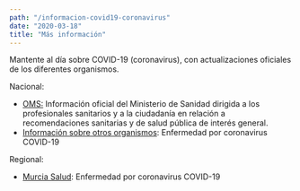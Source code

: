 ```yaml
---
path: "/informacion-covid19-coronavirus"
date: "2020-03-18"
title: "Más información"
---
```


Mantente al día sobre COVID-19 (coronavirus), con actualizaciones oficiales de los diferentes organismos.

Nacional:

- [OMS:](https://www.mscbs.gob.es/profesionales/saludPublica/ccayes/alertasActual/nCov-China/home.htm) Información oficial del Ministerio de Sanidad dirigida a los profesionales sanitarios y a la ciudadanía en relación a recomendaciones sanitarias y de salud pública de interés general.
- [Información sobre otros organismos](https://www.murciasalud.es/pagina.php?id=458441): Enfermedad por coronavirus COVID-19

Regional:

- [Murcia Salud](https://www.murciasalud.es/pagina.php?id=455585): Enfermedad por coronavirus COVID-19
